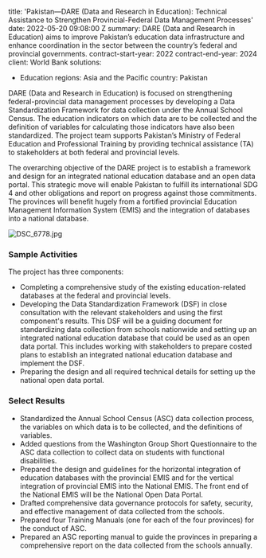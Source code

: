 
title: 'Pakistan—DARE (Data and Research in Education): Technical Assistance to Strengthen
  Provincial-Federal Data Management Processes'
date: 2022-05-20 09:08:00 Z
summary: DARE (Data and Research in Education) aims to improve Pakistan’s education
  data infrastructure and enhance coordination in the sector between the country’s
  federal and provincial governments.
contract-start-year: 2022
contract-end-year: 2024
client: World Bank
solutions:
- Education
regions: Asia and the Pacific
country: Pakistan


DARE (Data and Research in Education) is focused on strengthening federal-provincial data management processes by developing a Data Standardization Framework for data collection under the Annual School Census. The education indicators on which data are to be collected and the definition of variables for calculating those indicators have also been standardized. The project team supports Pakistan’s Ministry of Federal Education and Professional Training by providing technical assistance (TA) to stakeholders at both federal and provincial levels.

The overarching objective of the DARE project is to establish a framework and design for an integrated national education database and an open data portal. This strategic move will enable Pakistan to fulfill its international SDG 4 and other obligations and report on progress against those commitments. The provinces will benefit hugely from a fortified provincial Education Management Information System (EMIS) and the integration of databases into a national database.

![DSC_6778.jpg](/uploads/DSC_6778.jpg)

### Sample Activities

The project has three components:
* Completing a comprehensive study of the existing education-related databases at the federal and provincial levels.
* Developing the Data Standardization Framework (DSF) in close consultation with the relevant stakeholders and using the first component's results. This DSF will be a guiding document for standardizing data collection from schools nationwide and setting up an integrated national education database that could be used as an open data portal. This includes working with stakeholders to prepare costed plans to establish an integrated national education database and implement the DSF.
* Preparing the design and all required technical details for setting up the national open data portal.

### Select Results

* Standardized the Annual School Census (ASC) data collection process, the variables on which data is to be collected, and the definitions of variables.
* Added questions from the Washington Group Short Questionnaire to the ASC data collection to collect data on students with functional disabilities.
* Prepared the design and guidelines for the horizontal integration of education databases with the provincial EMIS and for the vertical integration of provincial EMIS into the National EMIS. The front end of the National EMIS will be the National Open Data Portal.
* Drafted comprehensive data governance protocols for safety, security, and effective management of data collected from the schools.
* Prepared four Training Manuals (one for each of the four provinces) for the conduct of ASC.
* Prepared an ASC reporting manual to guide the provinces in preparing a comprehensive report on the data collected from the schools annually.
